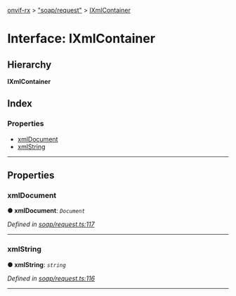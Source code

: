 [onvif-rx](../README.md) > ["soap/request"](../modules/_soap_request_.md) > [IXmlContainer](../interfaces/_soap_request_.ixmlcontainer.md)

# Interface: IXmlContainer

## Hierarchy

**IXmlContainer**

## Index

### Properties

* [xmlDocument](_soap_request_.ixmlcontainer.md#xmldocument)
* [xmlString](_soap_request_.ixmlcontainer.md#xmlstring)

---

## Properties

<a id="xmldocument"></a>

###  xmlDocument

**● xmlDocument**: *`Document`*

*Defined in [soap/request.ts:117](https://github.com/patrickmichalina/onvif-rx/blob/f117e44/src/soap/request.ts#L117)*

___
<a id="xmlstring"></a>

###  xmlString

**● xmlString**: *`string`*

*Defined in [soap/request.ts:116](https://github.com/patrickmichalina/onvif-rx/blob/f117e44/src/soap/request.ts#L116)*

___

